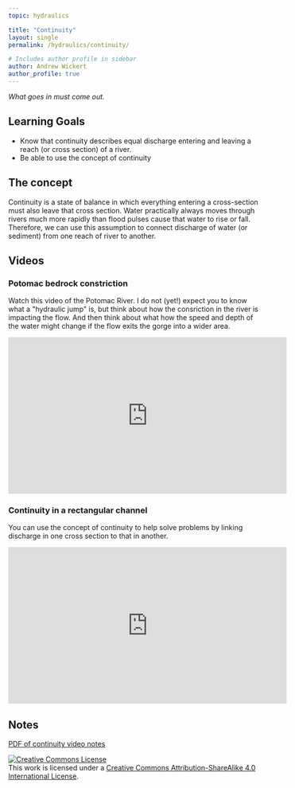 ```yaml
---
topic: hydraulics

title: "Continuity"
layout: single
permalink: /hydraulics/continuity/

# Includes author profile in sidebar
author: Andrew Wickert
author_profile: true
---
```


*What goes in must come out.*

## Learning Goals

* Know that continuity describes equal discharge entering and leaving a reach (or cross section) of a river.
* Be able to use the concept of continuity 

## The concept

Continuity is a state of balance in which everything entering a cross-section must also leave that cross section. Water practically always moves through rivers much more rapidly than flood pulses cause that water to rise or fall. Therefore, we can use this assumption to connect discharge of water (or sediment) from one reach of river to another.

## Videos

### Potomac bedrock constriction

Watch this video of the Potomac River. I do not (yet!) expect you to know what a "hydraulic jump" is, but think about how the consriction in the river is impacting the flow. And then think about what how the speed and depth of the water might change if the flow exits the gorge into a wider area.

<iframe width="560" height="315" src="https://www.youtube.com/embed/Ms_-lxkUD20" frameborder="0" allow="accelerometer; autoplay; clipboard-write; encrypted-media; gyroscope; picture-in-picture" allowfullscreen></iframe>

### Continuity in a rectangular channel

You can use the concept of continuity to help solve problems by linking discharge in one cross section to that in another.

<iframe width="560" height="315" src="https://www.youtube.com/embed/jt2DzyALfF8" frameborder="0" allow="accelerometer; autoplay; clipboard-write; encrypted-media; gyroscope; picture-in-picture" allowfullscreen></iframe>

## Notes

[PDF of continuity video notes](/assets/notes/flow_continuity_notes.pdf)


<a rel="license" href="http://creativecommons.org/licenses/by-sa/4.0/"><img alt="Creative Commons License" style="border-width:0" src="https://i.creativecommons.org/l/by-sa/4.0/88x31.png" /></a><br />This work is licensed under a <a rel="license" href="http://creativecommons.org/licenses/by-sa/4.0/">Creative Commons Attribution-ShareAlike 4.0 International License</a>.
